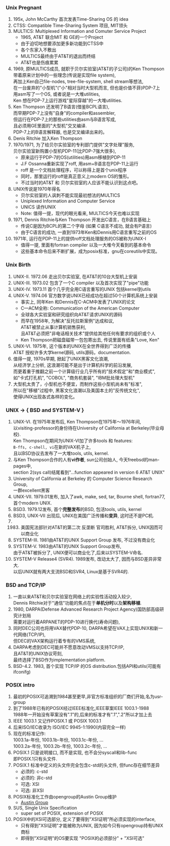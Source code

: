 ### Unix Pregnant
1. 195x, John McCarthy 首次发表Time-Sharing OS 的 idea
2. CTSS: Compatible Time-Sharing System 项目, MIT领头
3. MULTICS: Multiplexed Information and Comuter Service Project
    + 1965, AT&T 联合MIT 和 GE的一个Project
    + 由于迫切地想要添加更多新功能到CTSS中
    + 各个东家入不敷出
    + MULTICS最终由于AT&T的退出而终结
    + AT&T也是伤痕累累
4. 1969, 原MULTICS成员, 就职于贝尔实验室(AT&T的子公司)的Ken Thompson</br>
带着原来计划中的一些理念(传说是实现file system),</br>
再加上Ken自己file-nodes, tree-file-system, shell stream等想法,</br>
在一台废弃的"小型机"("小"相对当时大型机而言, 但也是价值不菲)PDP-7上</br>
用asm写了一个OS, 或者说是一大堆utilities,</br>
Ken 想在PDP-7上运行游戏"星际穿越"的一大堆utilities.</br>
5. Ken Thompson 还发明了B语言(借鉴BCPL语言),</br>
而早期PDP-7上没有"自身"的compiler和assembler,</br>
但运行在PDP-7上的那些utilities由asm与B语言写成,</br>
且必须用GE里面的"大型机"交叉编译.</br>
PDP-7上的B语言解释器, 也是交叉编译出来的。</br>
6. Denis Ritchie 加入Ken Thompson
7. 1970/1971, 为了给贝尔实验室的专利部门提供"文字处理"服务,</br>
   贝尔实验室新购置小型机PDP-11(比PDP-7强大很多),</br>
    + 原来运行于PDP-7的OS(utilities)用asm移植到PDP-11
    + J.F Ossanna重新实现了roff, 用asm+B语言在PDP-11上运行
    + roff 是一个文档处理程序，可以称得上是首个unix程序
    + 同时，那里运行的roff是真正意义上modern OS的雏形。
    + 不过当时的AT&T 和 贝尔实验室的人应该不能认识到这点吧。
8. UNIX传说是1970年得名</br>
    + 贝尔实验室的人讽刺不能实现最初想法的MULTICS
    + Uniplexed Information and Computer Service
    + UNICS 读作UNIX
    + Note: 值得一提，现代的眼光看来, MULTICS今天也难以实现
9. 1971, Dennis Ritchie与Ken Thompson 开发出C语言，在B语言基础上</br>
    + 传说C是因为BCPL的第二个字母 (如果 C语言不成功, 就会有P语言)
    + 由于C语言的成功, 一直到1973年Ken和Dennis用C语言重写之前的OS
10. 1971年, 运行在PDP-11上的提供roff文档处理服务的OS被称为UNIX-I
    + 值得一提, 里面有fortran compiler 以及一大堆今天看到的基本命令
    + 这些基本命令后来不断扩展，成为posix标准，gnu在coreutils中实现。

### Unix Birth
1. UNIX-II. 1972.06 走出贝尔实验室, 在AT&T的10台大型机上安装
2. UNIX-III. 1973.02 包含了一个C compiler 以及首次实现了"pipe"功能
3. UNIX-IV. 1973.11 首个几乎完全用C语言重写的UNIX 包括kernel到utils
4. UNIX-V. 1974.06 官方数字说UNIX已经成功在超过50个计算机系统上安装
    + 事实上, 同年Ken 和Dennis在C-ACM中发表了UNIX的论文
    + C—ACM全称: Communication of the American Computer
    + 全球各大实验室和研究组织向AT&T请求UNIX的源码
    + 而早在1958年, 为解决"反托拉斯案例"达成和议,</br>
      AT&T被禁止从事计算机销售获利,</br>
      且AT&T必须把"非电话相关技术"提供给其他任何有要求的组织或个人
    + Ken Thompson把磁盘磁带一包包寄出去, 传说里面有纸条"Love, Ken"
5. UNIX-VI. 1975年, 这个版本的UNIX在全世界得到广泛的传播</br>
   AT&T 授权许多大学kernel源码, utils源码，documentation.
6. 值得一提, 1970s早期, 掀起了UNIX黑客文化浪潮,</br>
   从经济学上分析, 这浪潮可能不是出于计算机科学的前沿发展,</br>
   而更着重于推翻之前一个计算级行业几乎所有的"技术假定"和"商业模式",</br>
   如"卡式打孔机", "COBOL", "商务机套装", "IBM批处理大型机"
7. 大型机太贵了，小型机也不便宜，而制作这些小型机尚未有"标准",</br>
   所以在"移植"过程中, 黑客文化浪潮以及美国本土的"反传统文化",</br>
   使得UNIX出现各式各样的变化。

### UNIX -> { BSD and SYSTEM-V }
1. UNIX-VI. 在1975年发布后, Ken Thompson在1975年～1976年间,</br>
以visiting-professor的身份待在University of California at Berkeley(毕业母校).</br>
Ken Thompson在期间为UNIX-VI加了许多tools 和 features:</br>
`B-ffs, c-shell, vi`在新的VAX机子上,</br>
且以BSD协议去发布了一大堆tools, utils, kernel.</br>
2. 与Ken Thompson合作的人有**vi作者**, sun公司创始人, 今天freebsd的man-pages中,</br>
section 2(sys call)结尾看到"...function appeared in version 6 AT&T UNIX"
3. University of California at Berkeley 的 Computer Science Research Group,</br>
一群excellent黑客
4. UNIX-VII. 1979.01发布, 加入了awk, make, sed, tar, Bourne shell, fortran77,</br>
首个modern UNIX.
5. BSD3. 1979.12发布, 首个**完整发布**的BSD, 包活tools, utils, kernel
6. BSD3, UNIX-VII 出现后, UNIX在美国广泛传播和**变异**, 这时还不是PC机.
7. 1983. 美国宪法部针对AT&T的第二次 反垄断 官司胜利, AT&T拆分, UNIX因而可以商业化
8. SYSTEM-III. 1981由AT&T的UNIX Support Group 发布, 不过没有商业化
9. SYSTEM-V. 1983由AT&T的UNIX Support Group发布,</br>
由于AT&T被拆分了, UNIX便可以商业化了,后来以SYSTEM-V命名.
10. SYSTEM-V Release4 (SVR4). 1989发布, 改动太大了, 因而与BSD差异非常大.</br>
以后UNIX就有两大支流BSD和SVR4, Linux是基于SVR4的.

### BSD and TCP/IP
1. 一直以来AT&T和贝尔实验室在网络上的实验性活动投入较少,</br>
Dennis Ritchie对于"通信"功能的焦点在于**单机分时**以及**架构移植**.
2. 1980, DARPA(Defense Advanced Research Project Agency)国防部高级研究计划局</br>
需要对运行着ARPANET的PDP-10进行换代(寿命问题),</br>
3. 同时DEC公司也将用VAX替代PDP-10, DARPA希望在VAX上实现UNIX和新一代网络(TCP/IP),</br>
但DEC的VAX架构运行着专有的VMS系统,</br>
4. DARPA考虑到DEC可能并不愿意改动VMS以支持TCP/IP,</br>
且AT&T的UNIX协议苛刻,</br>
最终选择了BSD作为implementation platform.
5. BSD-4.2. 1983, 首个实现 TCP/IP 的OS distribution.包括API和utils(可能有ifconifg)

### POSIX intro
1. 最初的POSIX可追溯到1984甚至更早,非官方标准组织的厂商们开始,名为usr-group
2. 到了1988年已有的POSIX经过IEEE标准化,IEEE草案IEEE 1003.1-1988</br>
    1988年一开始没有草案没有".1"的,后来的标准才有".1",".2"所以才加上去
3. IEEE 1003.1 又记作POSIX.1 或 POSIX 1003.1
4. 后来ISO/IEC收录为 ISO/IEC 9945-1:1990(内容完全一样)
5. 现在的标准记作:</br>
    1003.1a-年份, 1003.1b-年份, 1003.1c-年份, ...</br>
    1003.2a-年份, 1003.2b-年份, 1003.2c-年份, ...</br>
6. POSIX.1 只是说明接口, 而不是实现, 也不会分syscall和lib-func</br>
    即POSIX.1只有头文件.
7. POSIX.1 标准中定义的头文件完全包含c-std的头文件, 但func存在细节差异</br>
    + 必须的: c-std
    + 必须的: 非c-std
    + 可选: XSI
    + 可选: 非XSI
8. POSIX标准化工作由opengroup的Austin Group维护</br>
    + [Austin Group](http://www.opengroup.org/austin)
9. SUS, Single Unix Specification
    + super set of POSIX, extension of POSIX
10. POSIX中的XSI可选部分, 定义了要得到"XSI证明"所必须实现的interface,</br>
    + 只有得到"XSI证明"才能被称为UNIX, 因为如今只有opengroup持有UNIX商标
    + 即得到"XSI证明"的OS要实现 "POSIX的必须部分" + "XSI可选"
